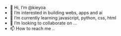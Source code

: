 - 👋 Hi, I’m @kieyoa
- 👀 I’m interested in building webs, apps and ai
- 🌱 I’m currently learning javascript, python, css, html
- 💞️ I’m looking to collaborate on ...
- 📫 How to reach me ..

<!---
kieyoa/kieyoa is a ✨ special ✨ repository because its `README.md` (this file) appears on your GitHub profile.
You can click the Preview link to take a look at your changes.
--->
